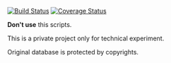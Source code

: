[![Build Status](https://travis-ci.org/karak/mhdb.svg?branch=master)](https://travis-ci.org/karak/mhdb)
[![Coverage Status](https://coveralls.io/repos/github/karak/mhdb/badge.svg?branch=master)](https://coveralls.io/github/karak/mhdb?branch=master)

**Don't use** this scripts.

This is a private project only for technical experiment.

Original database is protected by copyrights.

